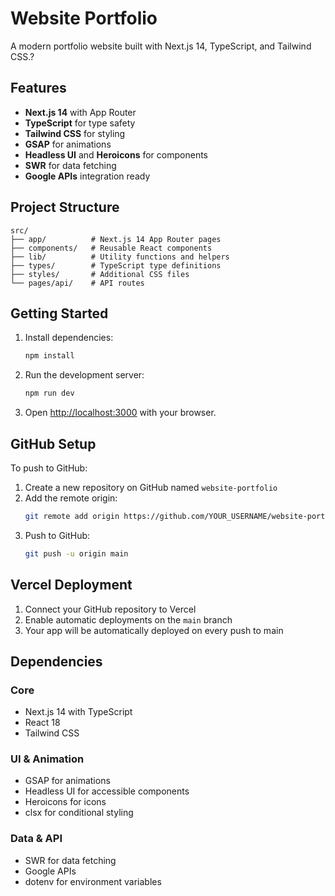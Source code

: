 # Website Portfolio

A modern portfolio website built with Next.js 14, TypeScript, and Tailwind CSS.?

## Features

- **Next.js 14** with App Router
- **TypeScript** for type safety
- **Tailwind CSS** for styling
- **GSAP** for animations
- **Headless UI** and **Heroicons** for components
- **SWR** for data fetching
- **Google APIs** integration ready

## Project Structure

```
src/
├── app/          # Next.js 14 App Router pages
├── components/   # Reusable React components
├── lib/          # Utility functions and helpers
├── types/        # TypeScript type definitions
├── styles/       # Additional CSS files
└── pages/api/    # API routes
```

## Getting Started

1. Install dependencies:

   ```bash
   npm install
   ```

2. Run the development server:

   ```bash
   npm run dev
   ```

3. Open [http://localhost:3000](http://localhost:3000) with your browser.

## GitHub Setup

To push to GitHub:

1. Create a new repository on GitHub named `website-portfolio`
2. Add the remote origin:
   ```bash
   git remote add origin https://github.com/YOUR_USERNAME/website-portfolio.git
   ```
3. Push to GitHub:
   ```bash
   git push -u origin main
   ```

## Vercel Deployment

1. Connect your GitHub repository to Vercel
2. Enable automatic deployments on the `main` branch
3. Your app will be automatically deployed on every push to main

## Dependencies

### Core

- Next.js 14 with TypeScript
- React 18
- Tailwind CSS

### UI & Animation

- GSAP for animations
- Headless UI for accessible components
- Heroicons for icons
- clsx for conditional styling

### Data & API

- SWR for data fetching
- Google APIs
- dotenv for environment variables
